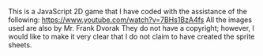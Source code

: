 This is a JavaScript 2D game that I have coded with the assistance of the following:
https://www.youtube.com/watch?v=7BHs1BzA4fs
All the images used are also by Mr. Frank Dvorak
They do not have a copyright; however, I would like to make it very clear that I do not claim to have created the sprite sheets.
